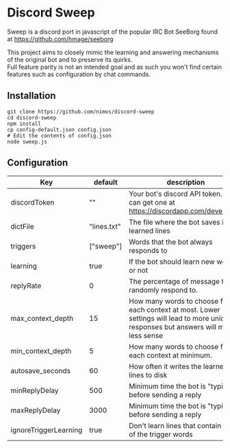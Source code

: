 # Discord Sweep

Sweep is a discord port in javascript of the popular IRC Bot SeeBorg found at https://github.com/hmage/seeborg 

This project aims to closely mimic the learning and answering mechanisms of the original bot and to preserve its quirks.  
Full feature parity is not an intended goal and as such you won't find certain features such as configuration by chat commands.

## Installation
```
git clone https://github.com/nimos/discord-sweep
cd discord-sweep
npm install
cp config-default.json config.json
# Edit the contents of config.json
node sweep.js
```

## Configuration

| Key | default | description |
|-----|---------|-------------|
|discordToken| "" | Your bot's discord API token. You can get one at https://discordapp.com/developers |
|dictFile| "lines.txt" | The file where the bot saves its learned lines |
|triggers| ["sweep"] | Words that the bot always responds to |
|learning| true | If the bot should learn new words or not |
|replyRate| 0 | The percentage of message to randomly respond to. |
|max_context_depth| 15 | How many words to choose from each context at most. Lower settings will lead to more unique responses but answers will make less sense |
|min_context_depth| 5  | How many words to choose from each context at minimum. |
|autosave_seconds| 60 | How often it writes the learned lines to disk |
|minReplyDelay| 500 | Minimum time the bot is "typing" before sending a reply |
|maxReplyDelay| 3000 | Minimum time the bot is "typing" before sending a reply |
|ignoreTriggerLearning| true | Don't learn lines that contain any of the trigger words |